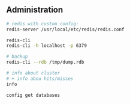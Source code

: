 Administration
-

````sh
# redis with custom config:
redis-server /usr/local/etc/redis/redis.conf

redis-cli
redis-cli -h localhost -p 6379

# backup
redis-cli --rdb /tmp/dump.rdb
````

````sh
# info about cluster
# + info abou hits/misses
info

config get databases
````

